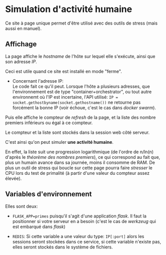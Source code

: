 Simulation d'activité humaine
=============================

Ce site à page unique permet d'être utilisé avec des outils de stress (mais aussi en manuel).

Affichage
---------

La page affiche le *hostname* de l'hôte sur lequel elle s'exécute, ainsi que son adresse *IP*.

Ceci est utile quand ce site est installé en mode "ferme".

* Concernant l'adresse IP:  
Le code fait ce qu'il peut. Lorsque l'hôte a plusieurs adresses, que l'environnement est de type "container+orchestrator", ou tout autre environnemt où l'IP est incertaine, l'API utilisé: `IP = socket.gethostbyname(socket.gethostname())` ne retourne pas forcément la bonne IP (voir échoue, c'est le cas dans *docker swarm*).

Puis elle affiche le compteur de *refresh* de la page, et la liste des nombre premiers inférieurs ou égal à ce compteur.

Le compteur et la liste sont stockés dans la session web côté serveur.

C'est ainsi qu'on peut simuler **une activité humaine**.

En effet, la liste suit une progression logarithmique (de l'ordre de n/ln(n) d'après le *théorème des nombres premiers*), ce qui correspond au fait que, plus un humain avance dans sa journée, moins il consomme de RAM. De plus un outil de stress qui boucle sur cette page pourra faire *stresser* le CPU lors du test de primalité (à partir d'une valeur du compteur assez élevée).

Variables d'environnement
-------------------------

Elles sont deux:

* `FLASK_APP=primes` puisqu'il s'agit d'une application *flask*. Il faut la positionner si votre serveur en a besoin (c'est le cas de *werkzeug* qui est embarqué dans *flask*)

* `REDIS`: Si cette variable a une valeur du type: `IP[:port]` alors les sessions seront stockées dans ce service, si cette variable n'existe pas, elles seront stockés dans le système de fichiers.
